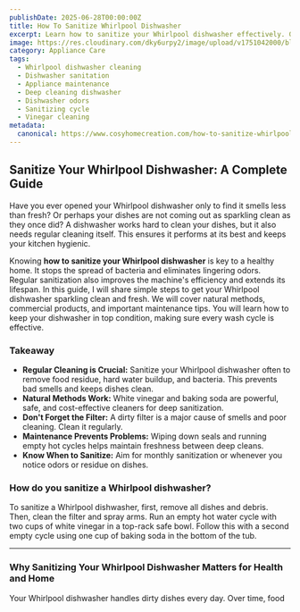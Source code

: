 ```yaml
---
publishDate: 2025-06-28T00:00:00Z
title: How To Sanitize Whirlpool Dishwasher
excerpt: Learn how to sanitize your Whirlpool dishwasher effectively. Get step-by-step instructions for a clean, germ-free appliance, ensuring sparkling dishes.
image: https://res.cloudinary.com/dky6urpy2/image/upload/v1751042000/blog_image_1751042000_tr6qr1.webp
category: Appliance Care
tags:
  - Whirlpool dishwasher cleaning
  - Dishwasher sanitation
  - Appliance maintenance
  - Deep cleaning dishwasher
  - Dishwasher odors
  - Sanitizing cycle
  - Vinegar cleaning
metadata:
  canonical: https://www.cosyhomecreation.com/how-to-sanitize-whirlpool-dishwasher
---
```


## Sanitize Your Whirlpool Dishwasher: A Complete Guide

Have you ever opened your Whirlpool dishwasher only to find it smells less than fresh? Or perhaps your dishes are not coming out as sparkling clean as they once did? A dishwasher works hard to clean your dishes, but it also needs regular cleaning itself. This ensures it performs at its best and keeps your kitchen hygienic.

Knowing **how to sanitize your Whirlpool dishwasher** is key to a healthy home. It stops the spread of bacteria and eliminates lingering odors. Regular sanitization also improves the machine's efficiency and extends its lifespan. In this guide, I will share simple steps to get your Whirlpool dishwasher sparkling clean and fresh. We will cover natural methods, commercial products, and important maintenance tips. You will learn how to keep your dishwasher in top condition, making sure every wash cycle is effective.

### Takeaway

*   **Regular Cleaning is Crucial:** Sanitize your Whirlpool dishwasher often to remove food residue, hard water buildup, and bacteria. This prevents bad smells and keeps dishes clean.
*   **Natural Methods Work:** White vinegar and baking soda are powerful, safe, and cost-effective cleaners for deep sanitization.
*   **Don't Forget the Filter:** A dirty filter is a major cause of smells and poor cleaning. Clean it regularly.
*   **Maintenance Prevents Problems:** Wiping down seals and running empty hot cycles helps maintain freshness between deep cleans.
*   **Know When to Sanitize:** Aim for monthly sanitization or whenever you notice odors or residue on dishes.

### How do you sanitize a Whirlpool dishwasher?

To sanitize a Whirlpool dishwasher, first, remove all dishes and debris. Then, clean the filter and spray arms. Run an empty hot water cycle with two cups of white vinegar in a top-rack safe bowl. Follow this with a second empty cycle using one cup of baking soda in the bottom of the tub.

---

### Why Sanitizing Your Whirlpool Dishwasher Matters for Health and Home

Your Whirlpool dishwasher handles dirty dishes every day. Over time, food